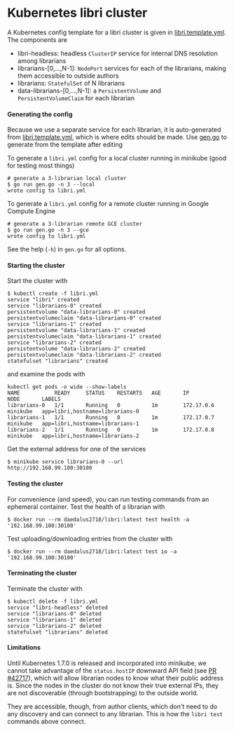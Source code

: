 # Kubernetes libri cluster

A Kubernetes config template for a libri cluster is given in [libri.template.yml](libri.template.yml). 
The components are
- libri-headless: headless `ClusterIP` service for internal DNS resolution among librarians
- librarians-[0,...,N-1]: `NodePort` services for each of the librarians, making them accessible 
to outside authors
- librarians: `StatefulSet` of N librarians
- data-librarians-[0,...,N-1]: a `PersistentVolume` and `PersistentVolumeClaim` for each librarian 


#### Generating the config

Because we use a separate service for each librarian, it is auto-generated
from [libri.template.yml](libri.template.yml), which is where edits should be made. Use 
[gen.go](gen.go) to generate from the template after editing
 
To generate a `libri.yml` config for a local cluster running in minikube (good for testing most 
things)
 
    # generate a 3-librarian local cluster 
    $ go run gen.go -n 3 --local 
    wrote config to libri.yml
    
To generate a `libri.yml` config for a remote cluster running in Google Compute Engine

    # generate a 3-librarian remote GCE cluster 
    $ go run gen.go -n 3 --gce 
    wrote config to libri.yml

See the help (`-h`) in `gen.go` for all options. 


#### Starting the cluster

Start the cluster with 
    
    $ kubectl create -f libri.yml
    service "libri" created
    service "librarians-0" created
    persistentvolume "data-librarians-0" created
    persistentvolumeclaim "data-librarians-0" created
    service "librarians-1" created
    persistentvolume "data-librarians-1" created
    persistentvolumeclaim "data-librarians-1" created
    service "librarians-2" created
    persistentvolume "data-librarians-2" created
    persistentvolumeclaim "data-librarians-2" created
    statefulset "librarians" created

and examine the pods with

    kubectl get pods -o wide --show-labels
    NAME           READY     STATUS    RESTARTS   AGE       IP           NODE       LABELS
    librarians-0   1/1       Running   0          1m        172.17.0.6   minikube   app=libri,hostname=librarians-0
    librarians-1   1/1       Running   0          1m        172.17.0.7   minikube   app=libri,hostname=librarians-1
    librarians-2   1/1       Running   0          1m        172.17.0.8   minikube   app=libri,hostname=librarians-2

Get the external address for one of the services

    $ minikube service librarians-0 --url
    http://192.168.99.100:30100


#### Testing the cluster

For convenience (and speed), you can run testing commands from an ephemeral container. Test the 
health of a librarian with

    $ docker run --rm daedalus2718/libri:latest test health -a '192.168.99.100:30100'

Test uploading/downloading entries from the cluster with

    $ docker run --rm daedalus2718/libri:latest test io -a '192.168.99.100:30100'


#### Terminating the cluster

Terminate the cluster with 

    $ kubectl delete -f libri.yml
    service "libri-headless" deleted
    service "librarians-0" deleted
    service "librarians-1" deleted
    service "librarians-2" deleted
    statefulset "librarians" deleted


#### Limitations

Until Kubernetes 1.7.0 is released and incorporated into minikube, we cannot take advantage of the 
`status.hostIP` downward API field (see [PR #42717](https://github.com/kubernetes/kubernetes/pull/42717)), 
which will allow librarian nodes to know what their public address is. Since the nodes in the 
cluster do not know their true external IPs, they are not discoverable (through bootstrapping) to 
the outside world. 

They are accessible, though, from author clients, which don't need to do any discovery and can 
connect to any librarian. This is how the `libri test` commands above connect. 